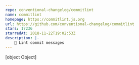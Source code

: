 ```yaml
---
repo: conventional-changelog/commitlint
name: commitlint
homepage: https://commitlint.js.org
url: https://github.com/conventional-changelog/commitlint
stars: 17236
starredAt: 2018-11-22T19:02:53Z
description: |-
    📓 Lint commit messages
---
```


[object Object]
